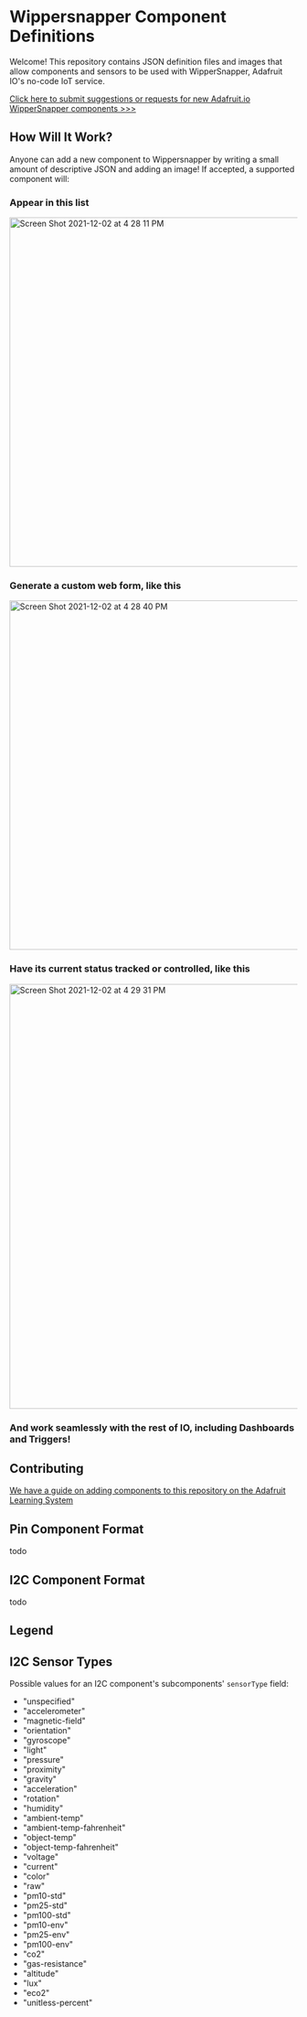 # Wippersnapper Component Definitions

Welcome! This repository contains JSON definition files and images that allow components and sensors to be used with WipperSnapper, Adafruit IO's no-code IoT service.

[Click here to submit suggestions or requests for new Adafruit.io WipperSnapper components >>>](https://github.com/adafruit/WipperSnapper_Components/issues/new/choose)


## How Will It Work?

Anyone can add a new component to Wippersnapper by writing a small amount of descriptive JSON and adding an image! If accepted, a supported component will:

### Appear in this list

<img width="611" alt="Screen Shot 2021-12-02 at 4 28 11 PM" src="https://user-images.githubusercontent.com/17697/144505905-1d1a34e0-df2b-4ee2-9dd2-309e389d14d5.png">

### Generate a custom web form, like this

<img width="611" alt="Screen Shot 2021-12-02 at 4 28 40 PM" src="https://user-images.githubusercontent.com/17697/144505968-e5a1385a-f73e-4948-8380-fee40945a38f.png">

### Have its current status tracked or controlled, like this

<img width="743" alt="Screen Shot 2021-12-02 at 4 29 31 PM" src="https://user-images.githubusercontent.com/17697/144506091-971ef397-63d2-4477-9ea8-b645896af07f.png">

### And work seamlessly with the rest of IO, including Dashboards and Triggers!

## Contributing

[We have a guide on adding components to this repository on the Adafruit Learning System](https://learn.adafruit.com/how-to-add-a-new-component-to-adafruit-io-wippersnapper)

## Pin Component Format
todo

## I2C Component Format
todo

## Legend

## I2C Sensor Types

Possible values for an I2C component's subcomponents' `sensorType` field:

- "unspecified"
- "accelerometer"
- "magnetic-field"
- "orientation"
- "gyroscope"
- "light"
- "pressure"
- "proximity"
- "gravity"
- "acceleration"
- "rotation"
- "humidity"
- "ambient-temp"
- "ambient-temp-fahrenheit"
- "object-temp"
- "object-temp-fahrenheit"
- "voltage"
- "current"
- "color"
- "raw"
- "pm10-std"
- "pm25-std"
- "pm100-std"
- "pm10-env"
- "pm25-env"
- "pm100-env"
- "co2"
- "gas-resistance"
- "altitude"
- "lux"
- "eco2"
- "unitless-percent"
